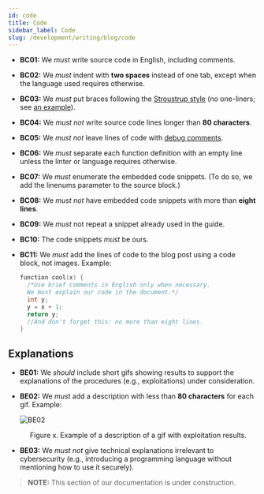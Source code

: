 ```yaml
---
id: code
title: Code
sidebar_label: Code
slug: /development/writing/blog/code
---
```


* **BC01:** We *must* write source code in English,
  including comments.

* **BC02:** We *must* indent with **two spaces** instead of one tab,
  except when the language used requires otherwise.

* **BC03:** We *must* put braces
  following the [Stroustrup style](https://en.wikipedia.org/wiki/Indentation_style#Variant:_Stroustrup)
  (no one-liners; see [an example](https://eslint.org/docs/rules/brace-style#stroustrup)).

* **BC04:** We *must not* write source code lines
  longer than **80 characters**.

* **BC05:** We *must not* leave lines of code
  with [debug comments](https://en.wikipedia.org/wiki/Comment_(computer_programming)#Debugging).

* **BC06:** We *must* separate each function definition with an empty line
  unless the linter or language requires otherwise.

* **BC07:** We *must* enumerate the embedded code snippets.
  (To do so, we add the linenums parameter to the source block.)

* **BC08:** We *must not* have embedded code snippets
  with more than **eight lines**.

* **BC09:** We *must* not repeat a snippet already used in the guide.

* **BC10:** The code snippets *must* be ours.

* **BC11:** We *must* add the lines of code to the blog post
  using a code block, not images.
  Example:

  ```c
  function cool(x) {
    /*Use brief comments in English only when necessary.
    We must explain our code in the document.*/
    int y;
    y = x + 1;
    return y;
    //And don't forget this: no more than eight lines.
  }
  ```

## Explanations

* **BE01:** We *should* include short gifs showing results
  to support the explanations of the procedures (e.g., exploitations)
  under consideration.

* **BE02:** We *must* add a description
  with less than **80 characters**
  for each gif.
  Example:

  ![BE02](https://res.cloudinary.com/fluid-attacks/image/upload/v1624053143/docs/development/writing/bea_pavipm.gif)
  <p align="center">
  Figure x. Example of a description of a gif with exploitation results.
  </p>

* **BE03:** We *must not* give technical explanations
  irrelevant to cybersecurity
  (e.g., introducing a programming language
  without mentioning how to use it securely).

> **NOTE:**
> This section of our documentation is under construction.
